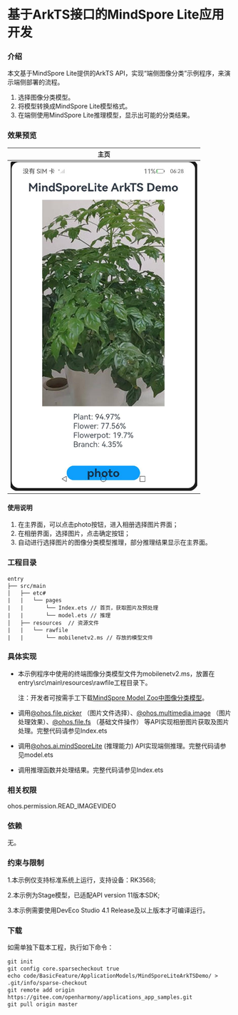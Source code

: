 # **基于ArkTS接口的MindSpore Lite应用开发**

### 介绍

本文基于MindSpore Lite提供的ArkTS API，实现“端侧图像分类”示例程序，来演示端侧部署的流程。

1. 选择图像分类模型。
2. 将模型转换成MindSpore Lite模型格式。
3. 在端侧使用MindSpore Lite推理模型，显示出可能的分类结果。

### 效果预览

| 主页                                                  |
|-----------------------------------------------------|
| <img src="screenshots/MindSporeLiteArkTSDemo.png"/> |

#### 使用说明

1. 在主界面，可以点击photo按钮，进入相册选择图片界面；
2. 在相册界面，选择图片，点击确定按钮；
3. 自动进行选择图片的图像分类模型推理，部分推理结果显示在主界面。

### 工程目录

```
entry
├── src/main
│   ├── etc#
|   |   └── pages 
|   |       └── Index.ets // 首页，获取图片及预处理
|   |       └── model.ets // 推理
│   ├── resources  // 资源文件
|   |   └── rawfile 
|   |       └── mobilenetv2.ms // 存放的模型文件
```

### 具体实现

* 本示例程序中使用的终端图像分类模型文件为mobilenetv2.ms，放置在entry\src\main\resources\rawfile工程目录下。

  注：开发者可按需手工下载[MindSpore Model Zoo中图像分类模型](https://download.mindspore.cn/model_zoo/official/lite/mobilenetv2_openimage_lite/1.5/mobilenetv2.ms)。

* 调用[@ohos.file.picker](https://docs.openharmony.cn/pages/v4.1/zh-cn/application-dev/reference/apis-core-file-kit/js-apis-file-picker.md) （图片文件选择）、[@ohos.multimedia.image](https://docs.openharmony.cn/pages/v4.1/zh-cn/application-dev/reference/apis-image-kit/js-apis-image.md) （图片处理效果）、[@ohos.file.fs](https://docs.openharmony.cn/pages/v4.1/zh-cn/application-dev/reference/apis-core-file-kit/js-apis-file-fs.md) （基础文件操作） 等API实现相册图片获取及图片处理。完整代码请参见Index.ets

* 调用[@ohos.ai.mindSporeLite](https://docs.openharmony.cn/pages/v4.1/zh-cn/application-dev/reference/apis-mindspore-lite-kit/js-apis-mindSporeLite.md)  (推理能力) API实现端侧推理。完整代码请参见model.ets

* 调用推理函数并处理结果。完整代码请参见Index.ets

### 相关权限

ohos.permission.READ_IMAGEVIDEO

### 依赖

无。

### 约束与限制

1.本示例仅支持标准系统上运行，支持设备：RK3568;

2.本示例为Stage模型，已适配API version 11版本SDK;

3.本示例需要使用DevEco Studio 4.1 Release及以上版本才可编译运行。

### 下载

如需单独下载本工程，执行如下命令：

```
git init
git config core.sparsecheckout true
echo code/BasicFeature/ApplicationModels/MindSporeLiteArkTSDemo/ > .git/info/sparse-checkout
git remote add origin https://gitee.com/openharmony/applications_app_samples.git
git pull origin master
```

